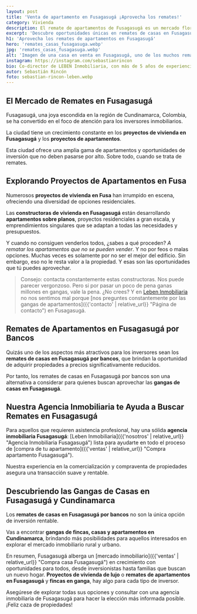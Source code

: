 ```yaml
---
layout: post
title: 'Venta de apartamento en Fusagasugá ¡Aprovecha los remates!'
category: Vivienda
description: El remate de apartamentos de Fusagasugá es un mercado floreciente. Anímate y aprovecha para conseguir casas a precios de ganga. Leben Inmobiliaria.
excerpt: 'Descubre oportunidades únicas en remates de casas en Fusagasugá por bancos. Adquiere tu hogar al mejor precio con nuestra asesoría. ¡Infórmate aquí!'
h1: 'Aprovecha los remates de apartamentos en Fusagasugá'
hero: 'remates_casas_fusagasuga.webp'
jpg: 'remates_casas_fusagasuga.webp'
alt: 'Imagen de una casa en venta en Fusagasugá, uno de los muchos remates de apartamentos en Fusagasugá por bancos'
instagram: https://instagram.com/sebastianrincon
bio: Co-director de LEBEN Inmobiliaria, con más de 5 años de experiencia en el mercado
autor: Sebastián Rincón
foto: sebastian-rincon-leben.webp
---
```

## El Mercado de Remates en Fusagasugá

Fusagasugá, una joya escondida en la región de Cundinamarca, Colombia, se ha convertido en el foco de atención para los inversores inmobiliarios.

La ciudad tiene un crecimiento constante en los **proyectos de vivienda en Fusagasugá** y los **proyectos de apartamentos**.

Esta ciudad ofrece una amplia gama de apartamentos y oportunidades de inversión que no deben pasarse por alto. Sobre todo, cuando se trata de remates.

## Explorando Proyectos de Apartamentos en Fusa

Numerosos **proyectos de vivienda en Fusa** han irrumpido en escena, ofreciendo una diversidad de opciones residenciales.

Las **constructoras de vivienda en Fusagasugá** están desarrollando **apartamentos sobre planos**, proyectos residenciales a gran escala, y emprendimientos singulares que se adaptan a todas las necesidades y presupuestos.

Y cuando no consiguen venderlos todos, ¿sabes a qué proceden? *A rematar los apartamentos que no se pueden vender*. Y no por feos o malas opciones. Muchas veces es solamente por no ser el mejor del edificio. Sin embargo, eso no le resta valor a la propiedad. Y esas son las oportunidades que tú puedes aprovechar.

>Consejo: contacta constantemente estas constructoras. Nos puede parecer vergonzoso. Pero si por pasar un poco de pena ganas millones en gangas, vale la pena. ¿No crees? Y en [Leben Inmobiliaria](/) no nos sentimos mal porque [nos preguntes constantemente por las gangas de apartamentos]({{'contacto' | relative_url}} "Página de contacto") en Fusagasugá.

## Remates de Apartamentos en Fusagasugá por Bancos

Quizás uno de los aspectos más atractivos para los inversores sean los **remates de casas en Fusagasugá por bancos**, que brindan la oportunidad de adquirir propiedades a precios significativamente reducidos.

Por tanto, los remates de casas en Fusagasugá por bancos son una alternativa a considerar para quienes buscan aprovechar las **gangas de casas en Fusagasugá**.

## Nuestra Agencia Inmobiliaria te Ayuda a Buscar Remates en Fusagasugá

Para aquellos que requieren asistencia profesional, hay una sólida **agencia inmobiliaria Fusagasugá**: [Leben Inmobiliaria]({{'nosotros' | relative_url}} "Agencia Inmobiliaria Fusagasugá") lista para ayudarte en todo el proceso de [compra de tu apartamento]({{'ventas' | relative_url}} "Compra apartamento Fusagasugá").

Nuestra experiencia en la comercialización y compraventa de propiedades asegura una transacción suave y rentable.

## Descubriendo las Gangas de Casas en Fusagasugá y Cundinamarca

Los **remates de casas en Fusagasugá por bancos** no son la única opción de inversión rentable.

Vas a encontrar **gangas de fincas, casas y apartamentos en Cundinamarca**, brindando más posibilidades para aquellos interesados en explorar el mercado inmobiliario rural y urbano.

En resumen, Fusagasugá alberga un [mercado inmobiliario]({{'ventas' | relative_url}} "Compra casa Fusagasugá") en crecimiento con oportunidades para todos, desde inversionistas hasta familias que buscan un nuevo hogar. **Proyectos de vivienda de lujo** o **remates de apartamentos en Fusagasugá** y **fincas en ganga**, hay algo para cada tipo de inversor.

Asegúrese de explorar todas sus opciones y consultar con una agencia inmobiliaria de Fusagasugá para hacer la elección más informada posible. ¡Feliz caza de propiedades!
